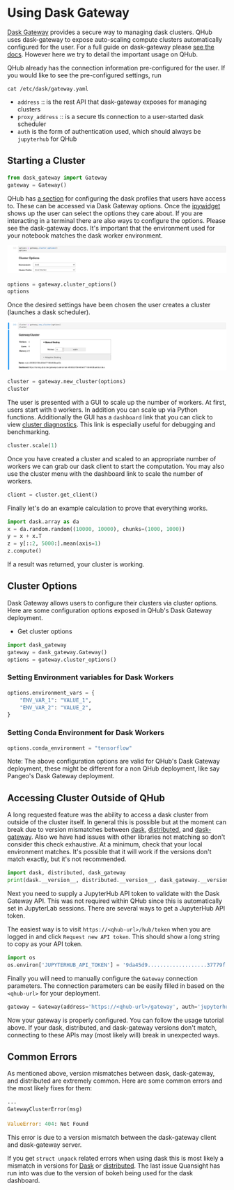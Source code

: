 # Using Dask Gateway

[Dask Gateway](https://gateway.dask.org/) provides a secure way to managing dask clusters. QHub uses dask-gateway to expose auto-scaling compute clusters automatically configured
for the user. For a full guide on dask-gateway please [see the docs](https://gateway.dask.org/usage.html). However here we try to detail the important usage on QHub.

QHub already has the connection information pre-configured for the user. If you would like to see the pre-configured settings, run

```shell
cat /etc/dask/gateway.yaml
```

- `address` :: is the rest API that dask-gateway exposes for managing clusters
- `proxy_address` :: is a secure tls connection to a user-started dask scheduler
- `auth` is the form of authentication used, which should always be `jupyterhub` for QHub

## Starting a Cluster

```python
from dask_gateway import Gateway
gateway = Gateway()
```

QHub has [a section](https://docs.qhub.dev/en/stable/source/installation/configuration.html#profiles) for configuring the dask profiles that users have access to. These can be
accessed via Dask Gateway options. Once the [ipywidget](https://ipywidgets.readthedocs.io/en/latest/) shows up the user can select the options they care about. If you are
interacting in a terminal there are also ways to configure the options. Please see the dask-gateway docs. It's important that the environment used for your notebook matches the
dask worker environment.

![qhub dask options](../images/qhub_dask_cluster_options.png)

```python
options = gateway.cluster_options()
options
```

Once the desired settings have been chosen the user creates a cluster (launches a dask scheduler).

![qhub dask cluster start](../images/qhub_dask_cluster_start.png)

```python
cluster = gateway.new_cluster(options)
cluster
```

The user is presented with a GUI to scale up the number of workers. At first, users start with `0` workers. In addition you can scale up via Python functions. Additionally the GUI
has a `dashboard` link that you can click to view [cluster diagnostics](https://docs.dask.org/en/latest/diagnostics-distributed.html). This link is especially useful for debugging
and benchmarking.

```python
cluster.scale(1)
```

Once you have created a cluster and scaled to an appropriate number of workers we can grab our dask client to start the computation. You may also use the cluster menu with the
dashboard link to scale the number of workers.

```python
client = cluster.get_client()
```

Finally let's do an example calculation to prove that everything works.

```python
import dask.array as da
x = da.random.random((10000, 10000), chunks=(1000, 1000))
y = x + x.T
z = y[::2, 5000:].mean(axis=1)
z.compute()
```

If a result was returned, your cluster is working.

## Cluster Options

Dask Gateway allows users to configure their clusters via cluster options. Here are some configuration options exposed in QHub's Dask Gateway deployment.

- Get cluster options

```python
import dask_gateway
gateway = dask_gateway.Gateway()
options = gateway.cluster_options()
```

### Setting Environment variables for Dask Workers

```python
options.environment_vars = {
    "ENV_VAR_1": "VALUE_1",
    "ENV_VAR_2": "VALUE_2",
}
```

### Setting Conda Environment for Dask Workers

```python
options.conda_environment = "tensorflow"
```

Note: The above configuration options are valid for QHub's Dask Gateway deployment, these might be different for a non QHub deployment, like say Pangeo's Dask Gateway deployment.

## Accessing Cluster Outside of QHub

A long requested feature was the ability to access a dask cluster from outside of the cluster itself. In general this is possible but at the moment can break due to version
mismatches between [dask](https://dask.org/), [distributed](https://distributed.dask.org/en/latest/), and [dask-gateway](https://gateway.dask.org/). Also we have had issues with
other libraries not matching so don't consider this check exhaustive. At a minimum, check that your local environment matches. It's possible that it will work if the versions don't
match exactly, but it's not recommended.

```python
import dask, distributed, dask_gateway
print(dask.__version__, distributed.__version__, dask_gateway.__version__)
```

Next you need to supply a JupyterHub API token to validate with the Dask Gateway API. This was not required within QHub since this is automatically set in JupyterLab sessions.
There are several ways to get a JupyterHub API token.

The easiest way is to visit `https://<qhub-url>/hub/token` when you are logged in and click `Request new API token`. This should show a long string to copy as your API token.

```python
import os
os.environ['JUPYTERHUB_API_TOKEN'] = '9da45d9...................37779f'
```

Finally you will need to manually configure the `Gateway` connection parameters. The connection parameters can be easily filled in based on the `<qhub-url>` for your deployment.

```python
gateway = Gateway(address='https://<qhub-url>/gateway', auth='jupyterhub', proxy_address='tcp://<qhub-url>:8786')
```

Now your gateway is properly configured. You can follow the usage tutorial above. If your dask, distributed, and dask-gateway versions don't match, connecting to these APIs may
(most likely will) break in unexpected ways.

## Common Errors

As mentioned above, version mismatches between dask, dask-gateway, and distributed are extremely common. Here are some common errors and the most likely fixes for them:

```python
...
GatewayClusterError(msg)

ValueError: 404: Not Found
```

This error is due to a version mismatch between the dask-gateway client and dask-gateway server.

If you get `struct unpack` related errors when using dask this is most likely a mismatch in versions for [Dask](https://pypi.org/project/dask/) or
[distributed](https://pypi.org/project/distributed/). The last issue Quansight has run into was due to the version of bokeh being used for the dask dashboard.
